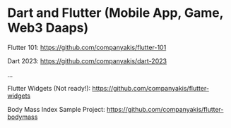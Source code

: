 # Dart and Flutter (Mobile App, Game, Web3 Daaps)
 
Flutter 101:
https://github.com/companyakis/flutter-101

Dart 2023:
https://github.com/companyakis/dart-2023

...

Flutter Widgets (Not ready!):
https://github.com/companyakis/flutter-widgets

Body Mass Index Sample Project:
https://github.com/companyakis/flutter-bodymass
